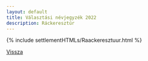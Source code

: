 ```yaml
---
layout: default
title: Választási névjegyzék 2022
description: Ráckeresztúr
---
```


{% include settlementHTMLs/Raackeresztuur.html %}

[Vissza](./)